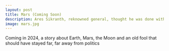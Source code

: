 ```yaml
---
layout: post
title: Mars (Coming Soon)
description: Ares Sikranth, reknowned general, thought he was done with the Lunar Court's intrigue. He was wrong
image: mars.jpg
---
```


Coming in 2024, a story about Earth, Mars, the Moon and an old fool that should have stayed far, far away from politics
